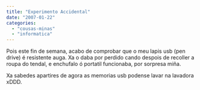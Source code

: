```yaml
---
title: "Experimento Accidental"
date: "2007-01-22"
categories: 
  - "cousas-minas"
  - "informatica"
---
```


Pois este fin de semana, acabo de comprobar que o meu lapis usb (pen drive) é resistente auga. Xa o daba por perdido cando despois de recoller a roupa do tendal, e enchufalo ó portatil funcionaba, por sorpresa miña.

Xa sabedes apartires de agora as memorias usb podense lavar na lavadora xDDD.
